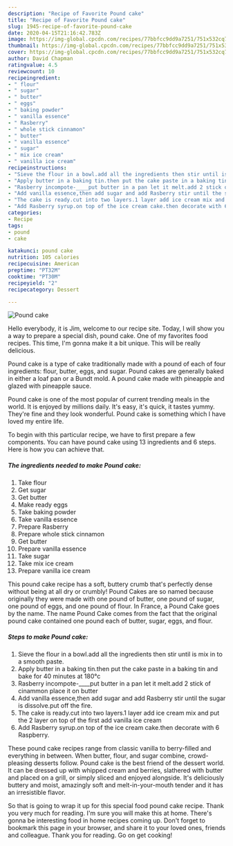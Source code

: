 ```yaml
---
description: "Recipe of Favorite Pound cake"
title: "Recipe of Favorite Pound cake"
slug: 1945-recipe-of-favorite-pound-cake
date: 2020-04-15T21:16:42.783Z
image: https://img-global.cpcdn.com/recipes/77bbfcc9dd9a7251/751x532cq70/pound-cake-recipe-main-photo.jpg
thumbnail: https://img-global.cpcdn.com/recipes/77bbfcc9dd9a7251/751x532cq70/pound-cake-recipe-main-photo.jpg
cover: https://img-global.cpcdn.com/recipes/77bbfcc9dd9a7251/751x532cq70/pound-cake-recipe-main-photo.jpg
author: David Chapman
ratingvalue: 4.5
reviewcount: 10
recipeingredient:
- " flour"
- " sugar"
- " butter"
- " eggs"
- " baking powder"
- " vanilla essence"
- " Rasberry"
- " whole stick cinnamon"
- " butter"
- " vanilla essence"
- " sugar"
- " mix ice cream"
- " vanilla ice cream"
recipeinstructions:
- "Sieve the flour in a bowl.add all the ingredients then stir until is mix in to a smooth paste."
- "Apply butter in a baking tin.then put the cake paste in a baking tin and bake for 40 minutes at 180°c"
- "Rasberry incompote-____put butter in a pan let it melt.add 2 stick of cinammon place it on butter"
- "Add vanilla essence,then add sugar and add Rasberry stir until the sugar is dissolve.put off the fire."
- "The cake is ready.cut into two layers.1 layer add ice cream mix and put the 2 layer on top of the first add vanilla ice cream"
- "Add Rasberry syrup.on top of the ice cream cake.then decorate with 6 Raspberry."
categories:
- Recipe
tags:
- pound
- cake

katakunci: pound cake 
nutrition: 105 calories
recipecuisine: American
preptime: "PT32M"
cooktime: "PT30M"
recipeyield: "2"
recipecategory: Dessert

---
```



![Pound cake](https://img-global.cpcdn.com/recipes/77bbfcc9dd9a7251/751x532cq70/pound-cake-recipe-main-photo.jpg)

Hello everybody, it is Jim, welcome to our recipe site. Today, I will show you a way to prepare a special dish, pound cake. One of my favorites food recipes. This time, I'm gonna make it a bit unique. This will be really delicious.

Pound cake is a type of cake traditionally made with a pound of each of four ingredients: flour, butter, eggs, and sugar. Pound cakes are generally baked in either a loaf pan or a Bundt mold. A pound cake made with pineapple and glazed with pineapple sauce.

Pound cake is one of the most popular of current trending meals in the world. It is enjoyed by millions daily. It's easy, it's quick, it tastes yummy. They're fine and they look wonderful. Pound cake is something which I have loved my entire life.


To begin with this particular recipe, we have to first prepare a few components. You can have pound cake using 13 ingredients and 6 steps. Here is how you can achieve that.

<!--inarticleads1-->

##### The ingredients needed to make Pound cake:

1. Take  flour
1. Get  sugar
1. Get  butter
1. Make ready  eggs
1. Take  baking powder
1. Take  vanilla essence
1. Prepare  Rasberry
1. Prepare  whole stick cinnamon
1. Get  butter
1. Prepare  vanilla essence
1. Take  sugar
1. Take  mix ice cream
1. Prepare  vanilla ice cream


This pound cake recipe has a soft, buttery crumb that&#39;s perfectly dense without being at all dry or crumbly! Pound Cakes are so named because originally they were made with one pound of butter, one pound of sugar, one pound of eggs, and one pound of flour. In France, a Pound Cake goes by the name. The name Pound Cake comes from the fact that the original pound cake contained one pound each of butter, sugar, eggs, and flour. 

<!--inarticleads2-->

##### Steps to make Pound cake:

1. Sieve the flour in a bowl.add all the ingredients then stir until is mix in to a smooth paste.
1. Apply butter in a baking tin.then put the cake paste in a baking tin and bake for 40 minutes at 180°c
1. Rasberry incompote-____put butter in a pan let it melt.add 2 stick of cinammon place it on butter
1. Add vanilla essence,then add sugar and add Rasberry stir until the sugar is dissolve.put off the fire.
1. The cake is ready.cut into two layers.1 layer add ice cream mix and put the 2 layer on top of the first add vanilla ice cream
1. Add Rasberry syrup.on top of the ice cream cake.then decorate with 6 Raspberry.


These pound cake recipes range from classic vanilla to berry-filled and everything in between. When butter, flour, and sugar combine, crowd-pleasing desserts follow. Pound cake is the best friend of the dessert world. It can be dressed up with whipped cream and berries, slathered with butter and placed on a grill, or simply sliced and enjoyed alongside. It&#39;s deliciously buttery and moist, amazingly soft and melt-in-your-mouth tender and it has an irresistible flavor. 

So that is going to wrap it up for this special food pound cake recipe. Thank you very much for reading. I'm sure you will make this at home. There's gonna be interesting food in home recipes coming up. Don't forget to bookmark this page in your browser, and share it to your loved ones, friends and colleague. Thank you for reading. Go on get cooking!
